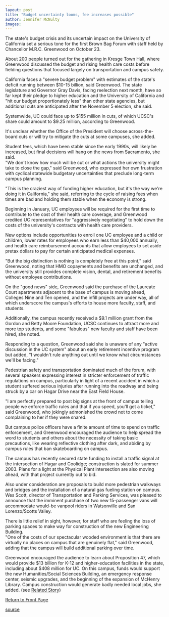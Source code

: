 ```yaml
---
layout: post
title: "Budget uncertainty looms, fee increases possible"
author: Jennifer McNulty
images:
---
```


The state's budget crisis and its uncertain impact on the University of California set a serious tone for the first Brown Bag Forum with staff held by Chancellor M.R.C. Greenwood on October 23.  
  
About 200 people turned out for the gathering in Kresge Town Hall, where Greenwood discussed the budget and rising health care costs before fielding questions that focused largely on transportation and campus safety.  
  
California faces a "severe budget problem" with estimates of the state's deficit running between $10-15 billion, said Greenwood. The state legislature and Governor Gray Davis, facing reelection next month, have so far kept their pledge to higher education and the University of California and "hit our budget proportionately less" than other state agencies, but additional cuts are anticipated after the November 5 election, she said.  
  
Systemwide, UC could face up to $155 million in cuts, of which UCSC's share could amount to $9.25 million, according to Greenwood.   
  
It's unclear whether the Office of the President will choose across-the-board cuts or will try to mitigate the cuts at some campuses, she added.  
  
Student fees, which have been stable since the early 1990s, will likely be increased, but final decisions will hang on the news from Sacramento, she said.   
"We don't know how much will be cut or what actions the university might take to close the gap," said Greenwood, who expressed her own frustration with cyclical statewide budgetary uncertainties that preclude long-term campus planning.   
  
"This is the craziest way of funding higher education, but it's the way we're doing it in California," she said, referring to the cycle of raising fees when times are bad and holding them stable when the economy is strong.  
  
Beginning in January, UC employees will be required for the first time to contribute to the cost of their health care coverage, and Greenwood credited UC representatives for "aggressively negotiating" to hold down the costs of the university's contracts with health care providers.  
  
New options include opportunities to enroll one UC employee and a child or children, lower rates for employees who earn less than $40,000 annually, and health care reimbursement accounts that allow employees to set aside pretax dollars to pay for certain anticipated medical expenses.  
  
"But the big distinction is nothing is completely free at this point," said Greenwood, noting that HMO copayments and benefits are unchanged, and the university still provides complete vision, dental, and retirement benefits without employee contributions.   
  
On the "good news" side, Greenwood said the purchase of the Laureate Court apartments adjacent to the base of campus is moving ahead, Colleges Nine and Ten opened, and the infill projects are under way, all of which underscore the campus's efforts to house more faculty, staff, and students.   
  
Additionally, the campus recently received a $9.1 million grant from the Gordon and Betty Moore Foundation, UCSC continues to attract more and more top students, and some "fabulous" new faculty and staff have been hired, she noted.  
  
Responding to a question, Greenwood said she is unaware of any "active discussion in the UC system" about an early retirement incentive program but added, "I wouldn't rule anything out until we know what circumstances we'll be facing."  
  
Pedestrian safety and transportation dominated much of the forum, with several speakers expressing interest in stricter enforcement of traffic regulations on campus, particularly in light of a recent accident in which a student suffered serious injuries after running into the roadway and being struck by a car on Hagar Drive near the East Field House.  
  
"I am perfectly prepared to post big signs at the front of campus telling people we enforce traffic rules and that if you speed, you'll get a ticket," said Greenwood, who jokingly admonished the crowd not to come complaining to her if they were snared.  
  
But campus police officers have a finite amount of time to spend on traffic enforcement, and Greenwood encouraged the audience to help spread the word to students and others about the necessity of taking basic precautions, like wearing reflective clothing after dark, and abiding by campus rules that ban skateboarding on campus.  
  
The campus has recently secured state funding to install a traffic signal at the intersection of Hagar and Coolidge; construction is slated for summer 2003. Plans for a light at the Physical Plant intersection are also moving ahead, with that project currently out to bid.  
  
Also under consideration are proposals to build more pedestrian walkways and bridges and the installation of a natural gas fueling station on campus. Wes Scott, director of Transportation and Parking Services, was pleased to announce that the imminent purchase of two new 15-passenger vans will accommodate would-be vanpool riders in Watsonville and San Lorenzo/Scotts Valley.  
  
There is little relief in sight, however, for staff who are feeling the loss of parking spaces to make way for construction of the new Engineering Building.  
"One of the costs of our spectacular wooded environment is that there are virtually no places on campus that are genuinely flat," said Greenwood, adding that the campus will build additional parking over time.  
  
Greenwood encouraged the audience to learn about Proposition 47, which would provide $13 billion for K-12 and higher-education facilities in the state, including about $408 million for UC. On this campus, funds would support the new Humanities/Social Sciences Building, an emergency response center, seismic upgrades, and the beginning of the expansion of McHenry Library. Campus construction would generate badly needed local jobs, she added. (see [Related Story][1])  

[Return to Front Page][2]

[1]: bond.html
[2]: http://currents.ucsc.edu/

[source](http://www1.ucsc.edu/currents/02-03/10-28/staff_forum.html "Permalink to staff_forum")
